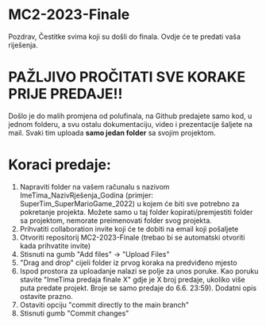 # MC2-2023-Finale

Pozdrav,
Čestitke svima koji su došli do finala.
Ovdje će te predati vaša riješenja.

# PAŽLJIVO PROČITATI SVE KORAKE PRIJE PREDAJE!!

Došlo je do malih promjena od polufinala, na Github predajete samo kod, u jednom folderu, a svu ostalu dokumentaciju, video i prezentacije šaljete na mail. Svaki tim uploada **samo jedan folder** sa svojim projektom.

# Koraci predaje:
1. Napraviti folder na vašem računalu s nazivom ImeTima_NazivRješenja_Godina (primjer: SuperTim_SuperMarioGame_2022) u kojem će biti sve potrebno za pokretanje projekta. Možete samo u taj folder kopirati/premjestiti folder sa projektom, nemorate preimenovati folder svog projekta.
2. Prihvatiti collaboration invite koji će te dobiti na email koji pošaljete
3. Otvoriti repositorij MC2-2023-Finale (trebao bi se automatski otvoriti kada prihvatite invite)
4. Stisnuti na gumb "Add files" -> "Upload Files"
5. "Drag and drop" cijeli folder iz prvog koraka na predviđeno mjesto
6. Ispod prostora za uploadanje nalazi se polje za unos poruke. Kao poruku stavite "ImeTima predaja finale X" gdje je X broj predaje, ukoliko više puta predate projekt. Broje se samo predaje do 6.6. 23:59). Dodatni opis ostavite prazno.
7. Ostaviti opciju "commit directly to the main branch"
8. Stisnuti gumb "Commit changes"
